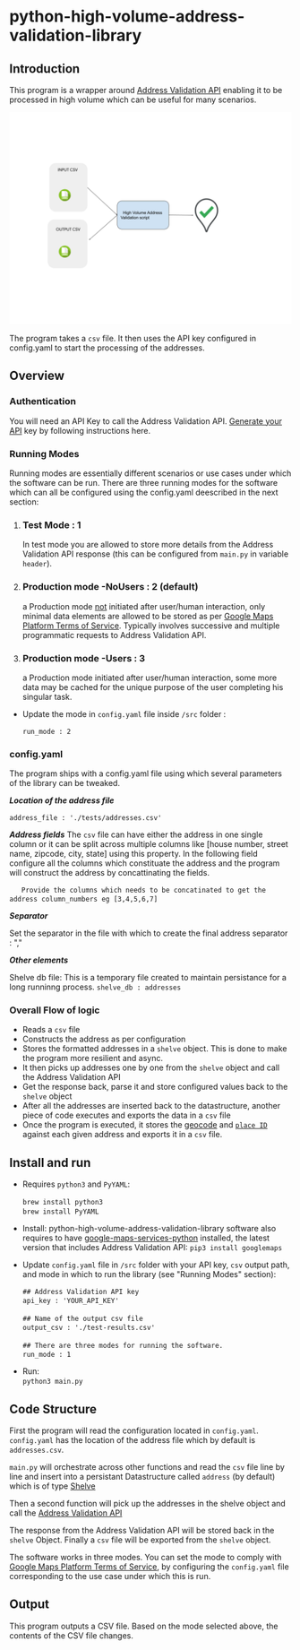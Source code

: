 
# python-high-volume-address-validation-library


## Introduction 

This program is a wrapper around [Address Validation API](https://developers.google.com/maps/documentation/address-validation) enabling it to be processed in high volume which can be useful for many scenarios. 


![High-Level-overview](/doc_images/High-Volume-Address-Validation-overview.png)

The program takes a `csv` file. It then uses the API key configured in config.yaml to start the processing of the addresses. 

## Overview

### Authentication

You will need an API Key to call the Address Validation API.
[Generate your API](https://developers.google.com/maps/get-started#api-key) key by following instructions here.

### Running Modes
  
 Running modes are essentially different scenarios or use cases under which the software can be run. There are three running modes for the software which can all be configured using the config.yaml deescribed in the next section:

  1. ### Test Mode : 1  
      In test mode you are allowed to store more details from the Address Validation API response (this can be configured from `main.py` in variable `header`).

  2. ### Production mode -NoUsers : 2 (default)

      a Production mode <ins>not</ins> initiated after user/human interaction, only minimal data elements are allowed to be stored as per [Google Maps Platform Terms of Service](https://cloud.google.com/maps-platform/terms). Typically involves successive and multiple programmatic requests to Address Validation API. 

  3. ### Production mode -Users : 3

      a Production mode initiated after user/human interaction, some more data may be cached for the unique purpose of the user completing his singular task.

* Update the mode in `config.yaml` file inside `/src` folder :
  ```
  run_mode : 2
  ```
   
### config.yaml

The program ships with a config.yaml file using which several parameters of the library can be tweaked.

***Location of the address file***
```
address_file : './tests/addresses.csv'   
```
***Address fields***
The `csv` file can have either the address in one single column or it can be split across multiple columns like [house number, street name, zipcode, city, state] using this property. In the following field configure all the columns which constituate the
address and the program will construct the address by concattinating the fields.

```
   Provide the columns which needs to be concatinated to get the address column_numbers eg [3,4,5,6,7]  
```

***Separator***

Set the separator in the file with which to create the final address
separator : ","  

***Other elements***

Shelve db file: This is a temporary file created to maintain persistance for a long runninng process.
```shelve_db : addresses ```

### Overall Flow of logic

* Reads a `csv` file
* Constructs the address as per configuration
* Stores the formatted addresses in a `shelve` object. This is done to make the program more resilient and async.
* It then picks up addresses one by one from the `shelve` object and call the Address Validation API
* Get the response back, parse it and store configured values back to the `shelve` object
* After all the addresses are inserted back to the datastructure, another piece of code executes and exports the data in a `csv` file
* Once the program is executed, it stores the [geocode](https://developers.google.com/maps/documentation/address-validation/requests-validate-address#response) and [`place ID`](https://developers.google.com/maps/documentation/places/web-service/place-id) against each given address and exports it in a `csv` file.


## Install and run 

* Requires `python3` and `PyYAML`:
  
  `brew install python3`  
  `brew install PyYAML`
  


* Install: python-high-volume-address-validation-library software also requires to have [google-maps-services-python](https://github.com/googlemaps/google-maps-services-python) installed, the latest version that includes Address Validation API:
  `
  pip3 install googlemaps
  `

* Update `config.yaml` file in `/src` folder with your API key, `csv` output path, and mode in which to run the library (see "Running Modes" section):
  ```
  ## Address Validation API key
  api_key : 'YOUR_API_KEY'

  ## Name of the output csv file
  output_csv : './test-results.csv'
  
  ## There are three modes for running the software.
  run_mode : 1
  ```

* Run:  
  `
  python3 main.py
  `

## Code Structure

  First the program will read the configuration located in `config.yaml`. `config.yaml` has the location of the address file which by default is `addresses.csv`.

  `main.py` will orchestrate across other functions and read the 
  `csv` file line by line and insert into a persistant Datastructure
  called `address` (by default) which is of type [Shelve](https://docs.python.org/3/library/shelve.html) 

  Then a second function will pick up the addresses in the shelve object and call the [Address 
  Validation API](https://developers.google.com/maps/documentation/address-validation)

  The response from the Address Validation API will be stored back in the `shelve`  Object. 
  Finally a `csv` file will be exported from the `shelve` object.

  The software works in three modes. You can set the mode to comply with [Google Maps Platform Terms of Service](https://cloud.google.com/maps-platform/terms), by configuring the `config.yaml` file corresponding to the use case under which this is run.


## Output

  This program outputs a CSV file. Based on the mode selected above, the contents of the CSV file changes.